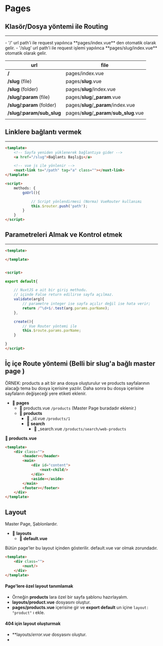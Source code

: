 # Pages

## Klasör/Dosya yöntemi ile Routing
<hr>
- '/' url path'i ile request yapılınca **pages/index.vue** den otomatik olarak gelir.
- '/slug' url path'i ile request işlemi yapılınca **pages/slug/index.vue** otomatik olarak gelir.

| url | file |
|---|---|
| **/**  | pages/index.vue  |
| **/slug** (file)   | pages/**slug**.vue |
| **/slug** (folder)  | pages/**slug**/index.vue |
| **/slug/:param** (file)  | pages/**slug**/**_param**.vue |
| **/slug/:param** (folder)  | pages/**slug**/**_param**/index.vue |
| **/slug/:param/sub_slug**  | pages/**slug**/**_param**/**sub_slug**.vue |
|   |   |

## Linklere bağlantı vermek
<hr>

```html
<tamplate>
    <!-- Sayfa yeniden yüklenerek bağlantıya gider -->
    <a href="/slug">Bağlantı Başlığı</a>

    <!-- vue js ile yönlenir -->
    <nuxt-link to="/path" tag="a" class=""></nuxt-link>
</tamplate>

<script>
    methods: {
        goUrl(){

            // Script yönlendirmesi (Norma) VueRouter kullanımı
            this.$router.push('path');
        }
    }
</script>
```


## Parametreleri Almak ve Kontrol etmek
<hr>

```html
<template>

</template>


<script>

export default{

    // NuxtJS e ait bir giriş methodu.
    // içinde False return edilirse sayfa açılmaz.
    validate(arg){
        // parametre integer ise sayfa açılır değil ise hata verir;
        return /^\d+$/.test(arg.params.parName);
    },

    create(){
        // Vue Router yöntemi ile
        this.$route.params.parName;
    }

}
</script>
```



## İç içe Route yöntemi (Belli bir slug'a bağlı master page )

ÖRNEK: products a ait bir ana dosya oluşturulur ve products sayfalarının alacağı tema bu dosya içerisine yazılır. Daha sonra bu dosya içerisine sayfaların değişeceği yere <nuxt-child/> etiketi eklenir.

- 📂 **pages**
  - 📝 products.vue     `/products` (Master Page buradadır <nuxt-child/> eklenir.)
  - 📂 **products**
    - 📝 _id.vue        `/products/1`
    - 📂 **search**
      - 📝️ _search.vue    `/products/search/web-products`

**📝 products.vue**
```html
<template>
    <div class="">
        <header></header>
        <main>
            <div id="content">
                <nuxt-child/>
            </div>
            <aside></aside>
        </main>
        <footer></footer>
    </div>
</template>
```

## Layout
Master Page, Şablonlardır.

- 📂 **layouts**
  - 📝 **default.vue**

Bütün page'ler bu layout içinden gösterilir. default.vue var olmak zorundadır.
```html
<template>
    <div class="">
        <nuxt/>
    </div>
</template>
```

#### Page'lere özel layout tanımlamak

- Örneğin **products** lara özel bir sayfa şablonu hazırlayalım.
- **layouts/product.vue** dosyasını oluştur.
- **pages/products.vue** içerisine gir ve **export default** un içine `layout: "product"` ı ekle.

#### 404 için layout oluşturmak

- **layouts/*error.vue* dosyasını oluştur.
-



















#
